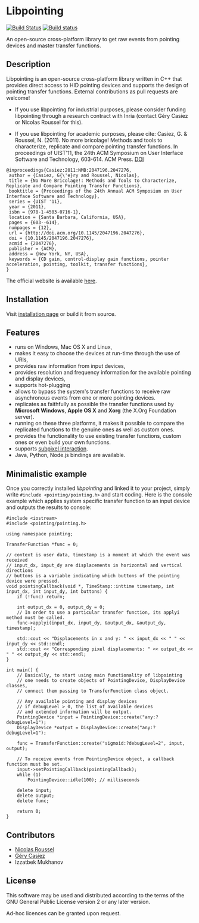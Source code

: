 # Libpointing

[![Build Status](https://travis-ci.org/INRIA/libpointing.svg?branch=master)](https://travis-ci.org/INRIA/libpointing)
[![Build status](https://ci.appveyor.com/api/projects/status/rdtqe3q2lyru2w9k?svg=true)](https://ci.appveyor.com/project/Izzatbek/libpointing)

An open-source cross-platform library to get raw events from pointing devices and master transfer functions.

## Description

Libpointing is an open-source cross-platform library written in C++ that provides direct access to HID pointing devices and supports the design of pointing transfer functions. External contributions as pull requests are welcome!

- If you use libpointing for industrial purposes, please consider funding libpointing through a research contract with Inria (contact Géry Casiez or Nicolas Roussel for this).

- If you use libpointing for academic purposes, please cite: Casiez, G. & Roussel, N. (2011). No more bricolage! Methods and tools to characterize, replicate and compare pointing transfer functions. In proceedings of UIST'11, the 24th ACM Symposium on User Interface Software and Technology, 603-614. ACM Press. [DOI](http://dx.doi.org/10.1145/2047196.2047276)

```
@inproceedings{Casiez:2011:NMB:2047196.2047276,
 author = {Casiez, G{\'e}ry and Roussel, Nicolas},
 title = {No More Bricolage!: Methods and Tools to Characterize, Replicate and Compare Pointing Transfer Functions},
 booktitle = {Proceedings of the 24th Annual ACM Symposium on User Interface Software and Technology},
 series = {UIST '11},
 year = {2011},
 isbn = {978-1-4503-0716-1},
 location = {Santa Barbara, California, USA},
 pages = {603--614},
 numpages = {12},
 url = {http://doi.acm.org/10.1145/2047196.2047276},
 doi = {10.1145/2047196.2047276},
 acmid = {2047276},
 publisher = {ACM},
 address = {New York, NY, USA},
 keywords = {CD gain, control-display gain functions, pointer acceleration, pointing, toolkit, transfer functions},
} 
```

The official website is available [here](http://libpointing.org/).

## Installation

Visit [installation page](http://libpointing.org/user-guide/install/) or build it from source.

## Features

* runs on Windows, Mac OS X and Linux,
* makes it easy to choose the devices at run-time through the use of URIs,
* provides raw information from input devices,
* provides resolution and frequency information for the available pointing and display devices,
* supports hot-plugging
* allows to bypass the system's transfer functions to receive raw asynchronous events from one or more pointing devices.
* replicates as faithfully as possible the transfer functions used by **Microsoft Windows**, **Apple OS X** and **Xorg** (the X.Org Foundation server).
* running on these three platforms, it makes it possible to compare the replicated functions to the genuine ones as well as custom ones.
* provides the functionality to use existing transfer functions, custom ones or even build your own functions.
* supports [subpixel interaction](http://dx.doi.org/10.1145/2380116.2380162).
* Java, Python, Node.js bindings are available.

## Minimalistic example

Once you correctly installed *libpointing* and linked it to your project, simply write `#include <pointing/pointing.h>` and start coding. Here is the console example which applies system specific transfer function to an input device and outputs the results to console:

	#include <iostream>
	#include <pointing/pointing.h>

	using namespace pointing;

	TransferFunction *func = 0;

    // context is user data, timestamp is a moment at which the event was received
    // input_dx, input_dy are displacements in horizontal and vertical directions
    // buttons is a variable indicating which buttons of the pointing device were pressed.
	void pointingCallback(void *, TimeStamp::inttime timestamp, int input_dx, int input_dy, int buttons) {
	    if (!func) return;

	    int output_dx = 0, output_dy = 0;
	    // In order to use a particular transfer function, its applyi method must be called.
	    func->applyi(input_dx, input_dy, &output_dx, &output_dy, timestamp);

	    std::cout << "Displacements in x and y: " << input_dx << " " << input_dy << std::endl;
	    std::cout << "Corresponding pixel displacements: " << output_dx << " " << output_dy << std::endl;
	}

	int main() {
		// Basically, to start using main functionality of libpointing
		// one needs to create objects of PointingDevice, DisplayDevice classes,
		// connect them passing to TransferFunction class object.

		// Any available pointing and display devices
		// if debugLevel > 0, the list of available devices
		// and extended information will be output.
	    PointingDevice *input = PointingDevice::create("any:?debugLevel=1");
	    DisplayDevice *output = DisplayDevice::create("any:?debugLevel=1");

	    func = TransferFunction::create("sigmoid:?debugLevel=2", input, output);

	    // To receive events from PointingDevice object, a callback function must be set.
	    input->setPointingCallback(pointingCallback);
	    while (1)
	        PointingDevice::idle(100); // milliseconds

	    delete input;
	    delete output;
	    delete func;

	    return 0;
	}

## Contributors

* [Nicolas Roussel](http://interaction.lille.inria.fr/~roussel)
* [Géry Casiez](http://cristal.univ-lille.fr/~casiez/)
* Izzatbek Mukhanov

## License

This software may be used and distributed according to the terms of the GNU General Public License version 2 or any later version.

Ad-hoc licences can be granted upon request.